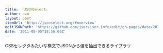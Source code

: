 ```yaml
---
title: 『JSONSelect』
author: azu
layout: post
itemUrl: 'http://jsonselect.org/#overview'
editJSONPath: 'https://github.com/jser/jser.info/edit/gh-pages/data/2011/05/index.json'
date: '2011-05-05T18:56:00Z'
---
```

CSSセレクタみたいな構文でJSONから値を抽出できるライブラリ
